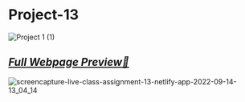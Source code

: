 # Project-13
![Project 1 (1)](https://user-images.githubusercontent.com/91872149/189343633-4ef85e84-631e-4442-addd-bbbcb74af634.jpg)

## _[Full Webpage Preview🚀](https://live-class-assignment-13.netlify.app/)_
![screencapture-live-class-assignment-13-netlify-app-2022-09-14-13_04_14](https://user-images.githubusercontent.com/91872149/190090624-5d986e63-dd67-43a5-bed8-4cf6b540e72b.png)
